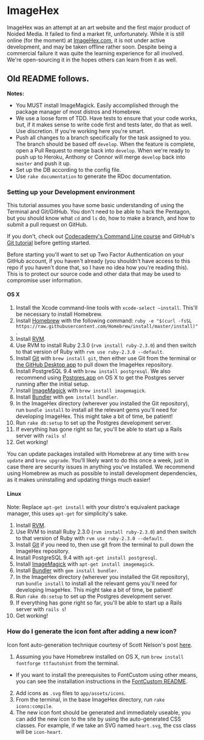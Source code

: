 ImageHex
========

ImageHex was an attempt at an art website and the first major product of Noided Media.
It failed to find a market fit, unfortunately.
While it is still online (for the moment) at [ImageHex.com](https://www.imagehex.com), it is not under active development, and may be taken offline rather soon.
Despite being a commercial failure it was quite the learning experience for all involved.
We're open-sourcing it in the hopes others can learn from it as well.

## Old README follows.

**Notes:**

* You MUST install ImageMagick. Easily accomplished through the package manager
  of most distros and Homebrew.
* We use a loose form of TDD. Have tests to ensure that your code works, but,
  if it makes sense to write code first and tests later, do that as well. Use
  discretion. If you're working here you're smart.
* Push all changes to a branch specifically for the task assigned to you.
  The branch should be based off `develop`. When the feature is complete,
  open a Pull Request to merge back into `develop`. When we're ready to
  push up to Heroku, Anthony or Connor will merge `develop` back into `master`
  and push it up.
* Set up the DB according to the config file.
* Use `rake documentation` to generate the RDoc documentation.


### Setting up your Development environment

This tutorial assumes you have some basic understanding of using the Terminal and Git/GitHub. You don't need to be able to hack the Pentagon, but you should know what `cd` and `ls` do, how to make a branch, and how to submit a pull request on GitHub.

If you don't, check out [Codecademy's Command Line course](https://www.codecademy.com/courses/learn-the-command-line) and GitHub's [Git tutorial](https://help.github.com/articles/set-up-git/) before getting started.

Before starting you'll want to set up Two Factor Authentication on your GitHub account, if you haven't already (you shouldn't have access to this repo if you haven't done that, so I have no idea how you're reading this). This is to protect our source code and other data that may be used to compromise user information.

#### OS X
1. Install the Xcode command-line tools with `xcode-select –install`. This'll be necessary to install Homebrew.
2. Install [Homebrew](http://brew.sh/) with the following command: `ruby -e "$(curl -fsSL https://raw.githubusercontent.com/Homebrew/install/master/install)"`.
3. Install [RVM](https://rvm.io/).
4. Use RVM to install Ruby 2.3.0 (`rvm install ruby-2.3.0`) and then switch to that version of Ruby with `rvm use ruby-2.3.0 --default`.
5. Install [Git](https://git-scm.com/) with `brew install git`, then either use Git from the terminal or [the GitHub Desktop app](https://desktop.github.com/) to pull down the ImageHex repository.
6. Install PostgreSQL 9.4 with `brew install postgresql`. We also recommend using [Postgres.app](http://postgresapp.com/) on OS X to get the Postgres server running after the initial setup.
7. Install [ImageMagick](http://www.imagemagick.org/script/index.php) with `brew install imagemagick`.
8. Install [Bundler](http://bundler.io/) with `gem install bundler`.
9. In the ImageHex directory (wherever you installed the Git repository), run `bundle install` to install all the relevant gems you'll need for developing ImageHex. This might take a bit of time, be patient!
10. Run `rake db:setup` to set up the Postgres development server.
11. If everything has gone right so far, you'll be able to start up a Rails server with `rails s`!
12. Get working!

You can update packages installed with Homebrew at any time with `brew update` and `brew upgrade`. You'll likely want to do this once a week, just in case there are security issues in anything you've installed. We recommend using Homebrew as much as possible to install development dependencies, as it makes uninstalling and updating things much easier!

#### Linux
Note: Replace `apt-get install` with your distro's equivalent package manager, this uses `apt-get` for simplicity's sake.

1. Install [RVM](https://rvm.io/).
2. Use RVM to install Ruby 2.3.0 (`rvm install ruby-2.3.0`) and then switch to that version of Ruby with `rvm use ruby-2.3.0 --default`.
3. Install [Git](https://git-scm.com/) if you need to, then use git from the terminal to pull down the ImageHex repository.
4. Install PostgreSQL 9.4 with `apt-get install postgresql`.
5. Install [ImageMagick](http://www.imagemagick.org/script/index.php) with `apt-get install imagemagick`.
6. Install [Bundler](http://bundler.io/) with `gem install bundler`.
7. In the ImageHex directory (wherever you installed the Git repository), run `bundle install` to install all the relevant gems you'll need for developing ImageHex. This might take a bit of time, be patient!
8. Run `rake db:setup` to set up the Postgres development server.
9. If everything has gone right so far, you'll be able to start up a Rails server with `rails s`!
10. Get working!


### How do I generate the icon font after adding a new icon?

Icon font auto-generation technique courtesy of Scott Nelson's post [here](http://thisbythem.com/blog/rails-custom-font-icons/).

1. Assuming you have Homebrew installed on OS X, run `brew install fontforge ttfautohint` from the terminal.
  * If you want to install the prerequisites to FontCustom using other means, you can see the installation instructions in the [FontCustom README](https://github.com/FontCustom/fontcustom/#installation).
2. Add icons as `.svg` files to `app/assets/icons`.
3. From the terminal, in the base ImageHex directory, run `rake icons:compile`.
4. The new icon font should be generated and immediately useable, you can add the new icon to the site by using the auto-generated CSS classes. For example, if we take an SVG named `heart.svg`, the css class will be `icon-heart`.

